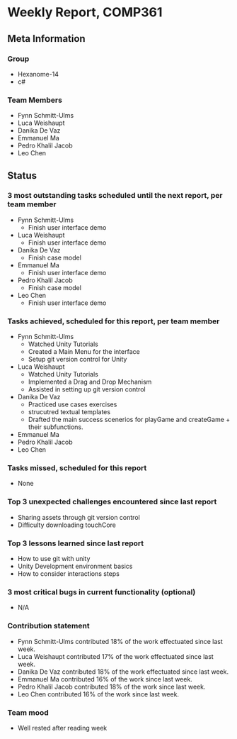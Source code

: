 # Weekly Report, COMP361

## Meta Information

### Group

 * Hexanome-14
 * c#
### Team Members

 * Fynn Schmitt-Ulms
 * Luca Weishaupt
 * Danika De Vaz
 * Emmanuel Ma
 * Pedro Khalil Jacob
 * Leo Chen

## Status

### 3 most outstanding tasks scheduled until the next report, per team member

 * Fynn Schmitt-Ulms
   * Finish user interface demo
 * Luca Weishaupt
   * Finish user interface demo
 * Danika De Vaz
   * Finish case model
 * Emmanuel Ma
   * Finish user interface demo
 * Pedro Khalil Jacob
   * Finish case model
 * Leo Chen
   * Finish user interface demo

### Tasks achieved, scheduled for this report, per team member

 * Fynn Schmitt-Ulms
   * Watched Unity Tutorials
   * Created a Main Menu for the interface
   * Setup git version control for Unity
 * Luca Weishaupt
   * Watched Unity Tutorials
   * Implemented a Drag and Drop Mechanism
   * Assisted in setting up git version control
 * Danika De Vaz
   * Practiced use cases exercises
   * strucutred textual templates
   * Drafted the main success scenerios for playGame and createGame + their subfunctions.
 * Emmanuel Ma
 * Pedro Khalil Jacob
 * Leo Chen

### Tasks missed, scheduled for this report

 * None

### Top 3 unexpected challenges encountered since last report

 * Sharing assets through git version control
 * Difficulty downloading touchCore

### Top 3 lessons learned since last report

 * How to use git with unity
 * Unity Development environment basics
 * How to consider interactions steps

### 3 most critical bugs in current functionality (optional)

 * N/A

### Contribution statement

 * Fynn Schmitt-Ulms contributed 18% of the work effectuated since last week.
 * Luca Weishaupt contributed 17% of the work effectuated since last week.
 * Danika De Vaz contributed 18% of the work effectuated since last week.
 * Emmanuel Ma contributed 16% of the work since last week.
 * Pedro Khalil Jacob contributed 18% of the work since last week.
 * Leo Chen contributed 16% of the work since last week.

### Team mood

 * Well rested after reading week
